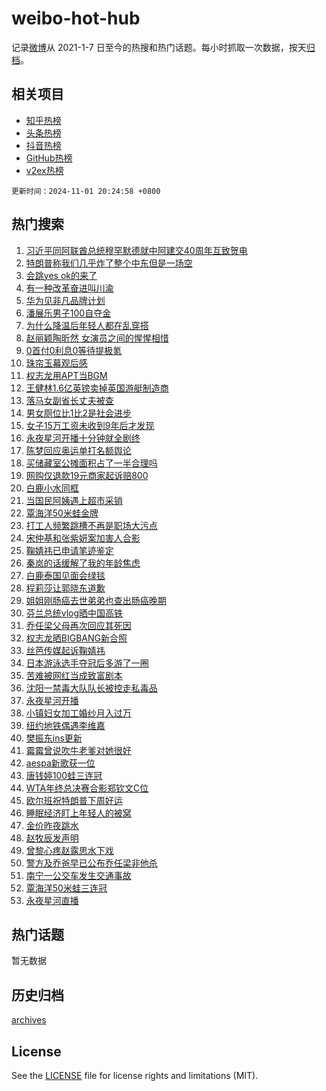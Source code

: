 # weibo-hot-hub

记录[微博](https://www.weibo.com)从 2021-1-7 日至今的热搜和热门话题。每小时抓取一次数据，按天[归档](archives)。

## 相关项目

- [知乎热榜](https://github.com/lonnyzhang423/zhihu-hot-hub)
- [头条热榜](https://github.com/lonnyzhang423/toutiao-hot-hub)
- [抖音热榜](https://github.com/lonnyzhang423/douyin-hot-hub)
- [GitHub热榜](https://github.com/lonnyzhang423/github-hot-hub)
- [v2ex热榜](https://github.com/lonnyzhang423/v2ex-hot-hub)


`更新时间：2024-11-01 20:24:58 +0800`

## 热门搜索

1. [习近平同阿联酋总统穆罕默德就中阿建交40周年互致贺电](https://m.weibo.cn/search?containerid=100103type%3D1%26t%3D10%26q%3D%23%E4%B9%A0%E8%BF%91%E5%B9%B3%E5%90%8C%E9%98%BF%E8%81%94%E9%85%8B%E6%80%BB%E7%BB%9F%E7%A9%86%E7%BD%95%E9%BB%98%E5%BE%B7%E5%B0%B1%E4%B8%AD%E9%98%BF%E5%BB%BA%E4%BA%A440%E5%91%A8%E5%B9%B4%E4%BA%92%E8%87%B4%E8%B4%BA%E7%94%B5%23&stream_entry_id=51&isnewpage=1&extparam=seat%3D1%26filter_type%3Drealtimehot%26stream_entry_id%3D51%26c_type%3D51%26dgr%3D0%26pos%3D0%26q%3D%2523%25E4%25B9%25A0%25E8%25BF%2591%25E5%25B9%25B3%25E5%2590%258C%25E9%2598%25BF%25E8%2581%2594%25E9%2585%258B%25E6%2580%25BB%25E7%25BB%259F%25E7%25A9%2586%25E7%25BD%2595%25E9%25BB%2598%25E5%25BE%25B7%25E5%25B0%25B1%25E4%25B8%25AD%25E9%2598%25BF%25E5%25BB%25BA%25E4%25BA%25A440%25E5%2591%25A8%25E5%25B9%25B4%25E4%25BA%2592%25E8%2587%25B4%25E8%25B4%25BA%25E7%2594%25B5%2523%26cate%3D10103%26display_time%3D1730463897%26pre_seqid%3D17304638977909274293643)
1. [特朗普称我们几乎炸了整个中东但是一场空](https://m.weibo.cn/search?containerid=100103type%3D1%26t%3D10%26q%3D%23%E7%89%B9%E6%9C%97%E6%99%AE%E7%A7%B0%E6%88%91%E4%BB%AC%E5%87%A0%E4%B9%8E%E7%82%B8%E4%BA%86%E6%95%B4%E4%B8%AA%E4%B8%AD%E4%B8%9C%E4%BD%86%E6%98%AF%E4%B8%80%E5%9C%BA%E7%A9%BA%23&stream_entry_id=31&isnewpage=1&extparam=seat%3D1%26filter_type%3Drealtimehot%26c_type%3D31%26band_rank%3D1%26lcate%3D5001%26stream_entry_id%3D31%26cate%3D5001%26dgr%3D0%26pos%3D0%26q%3D%2523%25E7%2589%25B9%25E6%259C%2597%25E6%2599%25AE%25E7%25A7%25B0%25E6%2588%2591%25E4%25BB%25AC%25E5%2587%25A0%25E4%25B9%258E%25E7%2582%25B8%25E4%25BA%2586%25E6%2595%25B4%25E4%25B8%25AA%25E4%25B8%25AD%25E4%25B8%259C%25E4%25BD%2586%25E6%2598%25AF%25E4%25B8%2580%25E5%259C%25BA%25E7%25A9%25BA%2523%26realpos%3D1%26flag%3D1%26display_time%3D1730463897%26pre_seqid%3D17304638977909274293643)
1. [会跳yes ok的来了](https://m.weibo.cn/search?containerid=100103type%3D1%26t%3D10%26q%3D%E4%BC%9A%E8%B7%B3yes+ok%E7%9A%84%E6%9D%A5%E4%BA%86&stream_entry_id=31&isnewpage=1&extparam=seat%3D1%26filter_type%3Drealtimehot%26c_type%3D31%26band_rank%3D2%26lcate%3D5001%26stream_entry_id%3D31%26cate%3D5001%26dgr%3D0%26pos%3D1%26q%3D%25E4%25BC%259A%25E8%25B7%25B3yes%2520ok%25E7%259A%2584%25E6%259D%25A5%25E4%25BA%2586%26realpos%3D2%26flag%3D1%26display_time%3D1730463897%26pre_seqid%3D17304638977909274293643)
1. [有一种改革奋进叫川渝](https://m.weibo.cn/search?containerid=100103type%3D1%26t%3D10%26q%3D%23%E6%9C%89%E4%B8%80%E7%A7%8D%E6%94%B9%E9%9D%A9%E5%A5%8B%E8%BF%9B%E5%8F%AB%E5%B7%9D%E6%B8%9D%23&stream_entry_id=31&isnewpage=1&extparam=seat%3D1%26filter_type%3Drealtimehot%26c_type%3D31%26band_rank%3D3%26lcate%3D5001%26stream_entry_id%3D31%26cate%3D5001%26dgr%3D0%26pos%3D2%26q%3D%2523%25E6%259C%2589%25E4%25B8%2580%25E7%25A7%258D%25E6%2594%25B9%25E9%259D%25A9%25E5%25A5%258B%25E8%25BF%259B%25E5%258F%25AB%25E5%25B7%259D%25E6%25B8%259D%2523%26realpos%3D3%26flag%3D0%26display_time%3D1730463897%26pre_seqid%3D17304638977909274293643)
1. [华为见非凡品牌计划](https://m.weibo.cn/search?containerid=100103type%3D1%26t%3D10%26q%3D%23%E5%8D%8E%E4%B8%BA%E8%A7%81%E9%9D%9E%E5%87%A1%E5%93%81%E7%89%8C%E8%AE%A1%E5%88%92%23&stream_entry_id=31&isnewpage=1&extparam=seat%3D1%26filter_type%3Drealtimehot%26c_type%3D31%26band_rank%3D4%26topic_ad%3D1%26cate%3D5001%26is_ad_pos%3D1%26stream_entry_id%3D31%26dgr%3D0%26adid%3D262702%26pos%3D3%26lcate%3D5001%26q%3D%2523%25E5%258D%258E%25E4%25B8%25BA%25E8%25A7%2581%25E9%259D%259E%25E5%2587%25A1%25E5%2593%2581%25E7%2589%258C%25E8%25AE%25A1%25E5%2588%2592%2523%26display_time%3D1730463897%26pre_seqid%3D17304638977909274293643)
1. [潘展乐男子100自夺金](https://m.weibo.cn/search?containerid=100103type%3D1%26t%3D10%26q%3D%23%E6%BD%98%E5%B1%95%E4%B9%90%E7%94%B7%E5%AD%90100%E8%87%AA%E5%A4%BA%E9%87%91%23&stream_entry_id=31&isnewpage=1&extparam=seat%3D1%26filter_type%3Drealtimehot%26c_type%3D31%26band_rank%3D4%26lcate%3D5001%26stream_entry_id%3D31%26cate%3D5001%26dgr%3D0%26pos%3D4%26q%3D%2523%25E6%25BD%2598%25E5%25B1%2595%25E4%25B9%2590%25E7%2594%25B7%25E5%25AD%2590100%25E8%2587%25AA%25E5%25A4%25BA%25E9%2587%2591%2523%26realpos%3D4%26flag%3D1%26display_time%3D1730463897%26pre_seqid%3D17304638977909274293643)
1. [为什么降温后年轻人都在乱穿搭](https://m.weibo.cn/search?containerid=100103type%3D1%26t%3D10%26q%3D%23%E4%B8%BA%E4%BB%80%E4%B9%88%E9%99%8D%E6%B8%A9%E5%90%8E%E5%B9%B4%E8%BD%BB%E4%BA%BA%E9%83%BD%E5%9C%A8%E4%B9%B1%E7%A9%BF%E6%90%AD%23&stream_entry_id=31&isnewpage=1&extparam=seat%3D1%26filter_type%3Drealtimehot%26c_type%3D31%26band_rank%3D5%26lcate%3D5001%26stream_entry_id%3D31%26cate%3D5001%26dgr%3D0%26pos%3D5%26q%3D%2523%25E4%25B8%25BA%25E4%25BB%2580%25E4%25B9%2588%25E9%2599%258D%25E6%25B8%25A9%25E5%2590%258E%25E5%25B9%25B4%25E8%25BD%25BB%25E4%25BA%25BA%25E9%2583%25BD%25E5%259C%25A8%25E4%25B9%25B1%25E7%25A9%25BF%25E6%2590%25AD%2523%26realpos%3D5%26flag%3D1%26display_time%3D1730463897%26pre_seqid%3D17304638977909274293643)
1. [赵丽颖陶昕然 女演员之间的惺惺相惜](https://m.weibo.cn/search?containerid=100103type%3D1%26t%3D10%26q%3D%E8%B5%B5%E4%B8%BD%E9%A2%96%E9%99%B6%E6%98%95%E7%84%B6+%E5%A5%B3%E6%BC%94%E5%91%98%E4%B9%8B%E9%97%B4%E7%9A%84%E6%83%BA%E6%83%BA%E7%9B%B8%E6%83%9C&stream_entry_id=31&isnewpage=1&extparam=seat%3D1%26filter_type%3Drealtimehot%26c_type%3D31%26band_rank%3D6%26lcate%3D5001%26stream_entry_id%3D31%26cate%3D5001%26dgr%3D0%26pos%3D6%26q%3D%25E8%25B5%25B5%25E4%25B8%25BD%25E9%25A2%2596%25E9%2599%25B6%25E6%2598%2595%25E7%2584%25B6%2520%25E5%25A5%25B3%25E6%25BC%2594%25E5%2591%2598%25E4%25B9%258B%25E9%2597%25B4%25E7%259A%2584%25E6%2583%25BA%25E6%2583%25BA%25E7%259B%25B8%25E6%2583%259C%26realpos%3D6%26flag%3D1%26display_time%3D1730463897%26pre_seqid%3D17304638977909274293643)
1. [0首付0利息0等待提极氪](https://m.weibo.cn/search?containerid=100103type%3D1%26t%3D10%26q%3D%230%E9%A6%96%E4%BB%980%E5%88%A9%E6%81%AF0%E7%AD%89%E5%BE%85%E6%8F%90%E6%9E%81%E6%B0%AA%23&stream_entry_id=31&isnewpage=1&extparam=seat%3D1%26filter_type%3Drealtimehot%26c_type%3D31%26band_rank%3D7%26topic_ad%3D1%26cate%3D5001%26is_ad_pos%3D1%26stream_entry_id%3D31%26dgr%3D0%26adid%3D262808%26pos%3D7%26lcate%3D5001%26q%3D%25230%25E9%25A6%2596%25E4%25BB%25980%25E5%2588%25A9%25E6%2581%25AF0%25E7%25AD%2589%25E5%25BE%2585%25E6%258F%2590%25E6%259E%2581%25E6%25B0%25AA%2523%26display_time%3D1730463897%26pre_seqid%3D17304638977909274293643)
1. [珠帘玉幕观后感](https://m.weibo.cn/search?containerid=100103type%3D1%26t%3D10%26q%3D%E7%8F%A0%E5%B8%98%E7%8E%89%E5%B9%95%E8%A7%82%E5%90%8E%E6%84%9F&stream_entry_id=31&isnewpage=1&extparam=seat%3D1%26filter_type%3Drealtimehot%26c_type%3D31%26band_rank%3D7%26lcate%3D5001%26stream_entry_id%3D31%26cate%3D5001%26dgr%3D0%26pos%3D8%26q%3D%25E7%258F%25A0%25E5%25B8%2598%25E7%258E%2589%25E5%25B9%2595%25E8%25A7%2582%25E5%2590%258E%25E6%2584%259F%26realpos%3D7%26flag%3D1%26display_time%3D1730463897%26pre_seqid%3D17304638977909274293643)
1. [权志龙用APT当BGM](https://m.weibo.cn/search?containerid=100103type%3D1%26t%3D10%26q%3D%23%E6%9D%83%E5%BF%97%E9%BE%99%E7%94%A8APT%E5%BD%93BGM%23&stream_entry_id=31&isnewpage=1&extparam=seat%3D1%26filter_type%3Drealtimehot%26c_type%3D31%26band_rank%3D8%26lcate%3D5001%26stream_entry_id%3D31%26cate%3D5001%26dgr%3D0%26pos%3D9%26q%3D%2523%25E6%259D%2583%25E5%25BF%2597%25E9%25BE%2599%25E7%2594%25A8APT%25E5%25BD%2593BGM%2523%26realpos%3D8%26flag%3D1%26display_time%3D1730463897%26pre_seqid%3D17304638977909274293643)
1. [王健林1.6亿英镑卖掉英国游艇制造商](https://m.weibo.cn/search?containerid=100103type%3D1%26t%3D10%26q%3D%23%E7%8E%8B%E5%81%A5%E6%9E%971.6%E4%BA%BF%E8%8B%B1%E9%95%91%E5%8D%96%E6%8E%89%E8%8B%B1%E5%9B%BD%E6%B8%B8%E8%89%87%E5%88%B6%E9%80%A0%E5%95%86%23&stream_entry_id=31&isnewpage=1&extparam=seat%3D1%26filter_type%3Drealtimehot%26c_type%3D31%26band_rank%3D9%26lcate%3D5001%26stream_entry_id%3D31%26cate%3D5001%26dgr%3D0%26pos%3D10%26q%3D%2523%25E7%258E%258B%25E5%2581%25A5%25E6%259E%25971.6%25E4%25BA%25BF%25E8%258B%25B1%25E9%2595%2591%25E5%258D%2596%25E6%258E%2589%25E8%258B%25B1%25E5%259B%25BD%25E6%25B8%25B8%25E8%2589%2587%25E5%2588%25B6%25E9%2580%25A0%25E5%2595%2586%2523%26realpos%3D9%26flag%3D2%26display_time%3D1730463897%26pre_seqid%3D17304638977909274293643)
1. [落马女副省长丈夫被查](https://m.weibo.cn/search?containerid=100103type%3D1%26t%3D10%26q%3D%23%E8%90%BD%E9%A9%AC%E5%A5%B3%E5%89%AF%E7%9C%81%E9%95%BF%E4%B8%88%E5%A4%AB%E8%A2%AB%E6%9F%A5%23&stream_entry_id=31&isnewpage=1&extparam=seat%3D1%26filter_type%3Drealtimehot%26c_type%3D31%26band_rank%3D10%26lcate%3D5001%26stream_entry_id%3D31%26cate%3D5001%26dgr%3D0%26pos%3D11%26q%3D%2523%25E8%2590%25BD%25E9%25A9%25AC%25E5%25A5%25B3%25E5%2589%25AF%25E7%259C%2581%25E9%2595%25BF%25E4%25B8%2588%25E5%25A4%25AB%25E8%25A2%25AB%25E6%259F%25A5%2523%26realpos%3D10%26flag%3D1%26display_time%3D1730463897%26pre_seqid%3D17304638977909274293643)
1. [男女厕位比1比2是社会进步](https://m.weibo.cn/search?containerid=100103type%3D1%26t%3D10%26q%3D%23%E7%94%B7%E5%A5%B3%E5%8E%95%E4%BD%8D%E6%AF%941%E6%AF%942%E6%98%AF%E7%A4%BE%E4%BC%9A%E8%BF%9B%E6%AD%A5%23&stream_entry_id=31&isnewpage=1&extparam=seat%3D1%26filter_type%3Drealtimehot%26c_type%3D31%26band_rank%3D11%26lcate%3D5001%26stream_entry_id%3D31%26cate%3D5001%26dgr%3D0%26pos%3D12%26q%3D%2523%25E7%2594%25B7%25E5%25A5%25B3%25E5%258E%2595%25E4%25BD%258D%25E6%25AF%25941%25E6%25AF%25942%25E6%2598%25AF%25E7%25A4%25BE%25E4%25BC%259A%25E8%25BF%259B%25E6%25AD%25A5%2523%26realpos%3D11%26flag%3D0%26display_time%3D1730463897%26pre_seqid%3D17304638977909274293643)
1. [女子15万工资未收到9年后才发现](https://m.weibo.cn/search?containerid=100103type%3D1%26t%3D10%26q%3D%23%E5%A5%B3%E5%AD%9015%E4%B8%87%E5%B7%A5%E8%B5%84%E6%9C%AA%E6%94%B6%E5%88%B09%E5%B9%B4%E5%90%8E%E6%89%8D%E5%8F%91%E7%8E%B0%23&stream_entry_id=31&isnewpage=1&extparam=seat%3D1%26filter_type%3Drealtimehot%26c_type%3D31%26band_rank%3D12%26lcate%3D5001%26stream_entry_id%3D31%26cate%3D5001%26dgr%3D0%26pos%3D13%26q%3D%2523%25E5%25A5%25B3%25E5%25AD%259015%25E4%25B8%2587%25E5%25B7%25A5%25E8%25B5%2584%25E6%259C%25AA%25E6%2594%25B6%25E5%2588%25B09%25E5%25B9%25B4%25E5%2590%258E%25E6%2589%258D%25E5%258F%2591%25E7%258E%25B0%2523%26realpos%3D12%26flag%3D0%26display_time%3D1730463897%26pre_seqid%3D17304638977909274293643)
1. [永夜星河开播十分钟就全剧终](https://m.weibo.cn/search?containerid=100103type%3D1%26t%3D10%26q%3D%E6%B0%B8%E5%A4%9C%E6%98%9F%E6%B2%B3%E5%BC%80%E6%92%AD%E5%8D%81%E5%88%86%E9%92%9F%E5%B0%B1%E5%85%A8%E5%89%A7%E7%BB%88&stream_entry_id=31&isnewpage=1&extparam=seat%3D1%26filter_type%3Drealtimehot%26c_type%3D31%26band_rank%3D13%26lcate%3D5001%26stream_entry_id%3D31%26cate%3D5001%26dgr%3D0%26pos%3D14%26q%3D%25E6%25B0%25B8%25E5%25A4%259C%25E6%2598%259F%25E6%25B2%25B3%25E5%25BC%2580%25E6%2592%25AD%25E5%258D%2581%25E5%2588%2586%25E9%2592%259F%25E5%25B0%25B1%25E5%2585%25A8%25E5%2589%25A7%25E7%25BB%2588%26realpos%3D13%26flag%3D0%26display_time%3D1730463897%26pre_seqid%3D17304638977909274293643)
1. [陈梦回应奥运单打名额舆论](https://m.weibo.cn/search?containerid=100103type%3D1%26t%3D10%26q%3D%23%E9%99%88%E6%A2%A6%E5%9B%9E%E5%BA%94%E5%A5%A5%E8%BF%90%E5%8D%95%E6%89%93%E5%90%8D%E9%A2%9D%E8%88%86%E8%AE%BA%23&stream_entry_id=31&isnewpage=1&extparam=seat%3D1%26filter_type%3Drealtimehot%26c_type%3D31%26band_rank%3D14%26lcate%3D5001%26stream_entry_id%3D31%26cate%3D5001%26dgr%3D0%26pos%3D15%26q%3D%2523%25E9%2599%2588%25E6%25A2%25A6%25E5%259B%259E%25E5%25BA%2594%25E5%25A5%25A5%25E8%25BF%2590%25E5%258D%2595%25E6%2589%2593%25E5%2590%258D%25E9%25A2%259D%25E8%2588%2586%25E8%25AE%25BA%2523%26realpos%3D14%26flag%3D0%26display_time%3D1730463897%26pre_seqid%3D17304638977909274293643)
1. [买储藏室公摊面积占了一半合理吗](https://m.weibo.cn/search?containerid=100103type%3D1%26t%3D10%26q%3D%23%E4%B9%B0%E5%82%A8%E8%97%8F%E5%AE%A4%E5%85%AC%E6%91%8A%E9%9D%A2%E7%A7%AF%E5%8D%A0%E4%BA%86%E4%B8%80%E5%8D%8A%E5%90%88%E7%90%86%E5%90%97%23&stream_entry_id=31&isnewpage=1&extparam=seat%3D1%26filter_type%3Drealtimehot%26c_type%3D31%26band_rank%3D15%26lcate%3D5001%26stream_entry_id%3D31%26cate%3D5001%26dgr%3D0%26pos%3D16%26q%3D%2523%25E4%25B9%25B0%25E5%2582%25A8%25E8%2597%258F%25E5%25AE%25A4%25E5%2585%25AC%25E6%2591%258A%25E9%259D%25A2%25E7%25A7%25AF%25E5%258D%25A0%25E4%25BA%2586%25E4%25B8%2580%25E5%258D%258A%25E5%2590%2588%25E7%2590%2586%25E5%2590%2597%2523%26realpos%3D15%26flag%3D1%26display_time%3D1730463897%26pre_seqid%3D17304638977909274293643)
1. [网购仅退款19元商家起诉赔800](https://m.weibo.cn/search?containerid=100103type%3D1%26t%3D10%26q%3D%23%E7%BD%91%E8%B4%AD%E4%BB%85%E9%80%80%E6%AC%BE19%E5%85%83%E5%95%86%E5%AE%B6%E8%B5%B7%E8%AF%89%E8%B5%94800%23&stream_entry_id=31&isnewpage=1&extparam=seat%3D1%26filter_type%3Drealtimehot%26c_type%3D31%26band_rank%3D16%26lcate%3D5001%26stream_entry_id%3D31%26cate%3D5001%26dgr%3D0%26pos%3D17%26q%3D%2523%25E7%25BD%2591%25E8%25B4%25AD%25E4%25BB%2585%25E9%2580%2580%25E6%25AC%25BE19%25E5%2585%2583%25E5%2595%2586%25E5%25AE%25B6%25E8%25B5%25B7%25E8%25AF%2589%25E8%25B5%2594800%2523%26realpos%3D16%26flag%3D0%26display_time%3D1730463897%26pre_seqid%3D17304638977909274293643)
1. [白鹿小水同框](https://m.weibo.cn/search?containerid=100103type%3D1%26t%3D10%26q%3D%23%E7%99%BD%E9%B9%BF%E5%B0%8F%E6%B0%B4%E5%90%8C%E6%A1%86%23&stream_entry_id=31&isnewpage=1&extparam=seat%3D1%26filter_type%3Drealtimehot%26c_type%3D31%26band_rank%3D17%26lcate%3D5001%26stream_entry_id%3D31%26cate%3D5001%26dgr%3D0%26pos%3D18%26q%3D%2523%25E7%2599%25BD%25E9%25B9%25BF%25E5%25B0%258F%25E6%25B0%25B4%25E5%2590%258C%25E6%25A1%2586%2523%26realpos%3D17%26flag%3D1%26display_time%3D1730463897%26pre_seqid%3D17304638977909274293643)
1. [当国民阿姨遇上超市采销](https://m.weibo.cn/search?containerid=100103type%3D1%26t%3D10%26q%3D%23%E5%BD%93%E5%9B%BD%E6%B0%91%E9%98%BF%E5%A7%A8%E9%81%87%E4%B8%8A%E8%B6%85%E5%B8%82%E9%87%87%E9%94%80%23&stream_entry_id=31&isnewpage=1&extparam=seat%3D1%26filter_type%3Drealtimehot%26c_type%3D31%26band_rank%3D18%26cate%3D5001%26pos%3D19%26stream_entry_id%3D31%26lcate%3D5001%26dgr%3D0%26adid%3D260952%26q%3D%2523%25E5%25BD%2593%25E5%259B%25BD%25E6%25B0%2591%25E9%2598%25BF%25E5%25A7%25A8%25E9%2581%2587%25E4%25B8%258A%25E8%25B6%2585%25E5%25B8%2582%25E9%2587%2587%25E9%2594%2580%2523%26realpos%3D18%26flag%3D0%26display_time%3D1730463897%26pre_seqid%3D17304638977909274293643)
1. [覃海洋50米蛙金牌](https://m.weibo.cn/search?containerid=100103type%3D1%26t%3D10%26q%3D%23%E8%A6%83%E6%B5%B7%E6%B4%8B50%E7%B1%B3%E8%9B%99%E9%87%91%E7%89%8C%23&stream_entry_id=31&isnewpage=1&extparam=seat%3D1%26filter_type%3Drealtimehot%26c_type%3D31%26band_rank%3D19%26lcate%3D5001%26stream_entry_id%3D31%26cate%3D5001%26dgr%3D0%26pos%3D20%26q%3D%2523%25E8%25A6%2583%25E6%25B5%25B7%25E6%25B4%258B50%25E7%25B1%25B3%25E8%259B%2599%25E9%2587%2591%25E7%2589%258C%2523%26realpos%3D19%26flag%3D1%26display_time%3D1730463897%26pre_seqid%3D17304638977909274293643)
1. [打工人频繁跳槽不再是职场大污点](https://m.weibo.cn/search?containerid=100103type%3D1%26t%3D10%26q%3D%23%E6%89%93%E5%B7%A5%E4%BA%BA%E9%A2%91%E7%B9%81%E8%B7%B3%E6%A7%BD%E4%B8%8D%E5%86%8D%E6%98%AF%E8%81%8C%E5%9C%BA%E5%A4%A7%E6%B1%A1%E7%82%B9%23&stream_entry_id=31&isnewpage=1&extparam=seat%3D1%26filter_type%3Drealtimehot%26c_type%3D31%26band_rank%3D20%26lcate%3D5001%26stream_entry_id%3D31%26cate%3D5001%26dgr%3D0%26pos%3D21%26q%3D%2523%25E6%2589%2593%25E5%25B7%25A5%25E4%25BA%25BA%25E9%25A2%2591%25E7%25B9%2581%25E8%25B7%25B3%25E6%25A7%25BD%25E4%25B8%258D%25E5%2586%258D%25E6%2598%25AF%25E8%2581%258C%25E5%259C%25BA%25E5%25A4%25A7%25E6%25B1%25A1%25E7%2582%25B9%2523%26realpos%3D20%26flag%3D1%26display_time%3D1730463897%26pre_seqid%3D17304638977909274293643)
1. [宋仲基和张紫妍案加害人合影](https://m.weibo.cn/search?containerid=100103type%3D1%26t%3D10%26q%3D%23%E5%AE%8B%E4%BB%B2%E5%9F%BA%E5%92%8C%E5%BC%A0%E7%B4%AB%E5%A6%8D%E6%A1%88%E5%8A%A0%E5%AE%B3%E4%BA%BA%E5%90%88%E5%BD%B1%23&stream_entry_id=31&isnewpage=1&extparam=seat%3D1%26filter_type%3Drealtimehot%26c_type%3D31%26band_rank%3D21%26lcate%3D5001%26stream_entry_id%3D31%26cate%3D5001%26dgr%3D0%26pos%3D22%26q%3D%2523%25E5%25AE%258B%25E4%25BB%25B2%25E5%259F%25BA%25E5%2592%258C%25E5%25BC%25A0%25E7%25B4%25AB%25E5%25A6%258D%25E6%25A1%2588%25E5%258A%25A0%25E5%25AE%25B3%25E4%25BA%25BA%25E5%2590%2588%25E5%25BD%25B1%2523%26realpos%3D21%26flag%3D2%26display_time%3D1730463897%26pre_seqid%3D17304638977909274293643)
1. [鞠婧祎已申请笔迹鉴定](https://m.weibo.cn/search?containerid=100103type%3D1%26t%3D10%26q%3D%23%E9%9E%A0%E5%A9%A7%E7%A5%8E%E5%B7%B2%E7%94%B3%E8%AF%B7%E7%AC%94%E8%BF%B9%E9%89%B4%E5%AE%9A%23&stream_entry_id=31&isnewpage=1&extparam=seat%3D1%26filter_type%3Drealtimehot%26c_type%3D31%26band_rank%3D22%26lcate%3D5001%26stream_entry_id%3D31%26cate%3D5001%26dgr%3D0%26pos%3D23%26q%3D%2523%25E9%259E%25A0%25E5%25A9%25A7%25E7%25A5%258E%25E5%25B7%25B2%25E7%2594%25B3%25E8%25AF%25B7%25E7%25AC%2594%25E8%25BF%25B9%25E9%2589%25B4%25E5%25AE%259A%2523%26realpos%3D22%26flag%3D2%26display_time%3D1730463897%26pre_seqid%3D17304638977909274293643)
1. [秦岚的话缓解了我的年龄焦虑](https://m.weibo.cn/search?containerid=100103type%3D1%26t%3D10%26q%3D%E7%A7%A6%E5%B2%9A%E7%9A%84%E8%AF%9D%E7%BC%93%E8%A7%A3%E4%BA%86%E6%88%91%E7%9A%84%E5%B9%B4%E9%BE%84%E7%84%A6%E8%99%91&stream_entry_id=31&isnewpage=1&extparam=seat%3D1%26filter_type%3Drealtimehot%26c_type%3D31%26band_rank%3D23%26lcate%3D5001%26stream_entry_id%3D31%26cate%3D5001%26dgr%3D0%26pos%3D24%26q%3D%25E7%25A7%25A6%25E5%25B2%259A%25E7%259A%2584%25E8%25AF%259D%25E7%25BC%2593%25E8%25A7%25A3%25E4%25BA%2586%25E6%2588%2591%25E7%259A%2584%25E5%25B9%25B4%25E9%25BE%2584%25E7%2584%25A6%25E8%2599%2591%26realpos%3D23%26flag%3D1%26display_time%3D1730463897%26pre_seqid%3D17304638977909274293643)
1. [白鹿泰国见面会绿毯](https://m.weibo.cn/search?containerid=100103type%3D1%26t%3D10%26q%3D%E7%99%BD%E9%B9%BF%E6%B3%B0%E5%9B%BD%E8%A7%81%E9%9D%A2%E4%BC%9A%E7%BB%BF%E6%AF%AF&stream_entry_id=31&isnewpage=1&extparam=seat%3D1%26filter_type%3Drealtimehot%26c_type%3D31%26band_rank%3D24%26lcate%3D5001%26stream_entry_id%3D31%26cate%3D5001%26dgr%3D0%26pos%3D25%26q%3D%25E7%2599%25BD%25E9%25B9%25BF%25E6%25B3%25B0%25E5%259B%25BD%25E8%25A7%2581%25E9%259D%25A2%25E4%25BC%259A%25E7%25BB%25BF%25E6%25AF%25AF%26realpos%3D24%26flag%3D2%26display_time%3D1730463897%26pre_seqid%3D17304638977909274293643)
1. [程莉莎让郭晓东道歉](https://m.weibo.cn/search?containerid=100103type%3D1%26t%3D10%26q%3D%23%E7%A8%8B%E8%8E%89%E8%8E%8E%E8%AE%A9%E9%83%AD%E6%99%93%E4%B8%9C%E9%81%93%E6%AD%89%23&stream_entry_id=31&isnewpage=1&extparam=seat%3D1%26filter_type%3Drealtimehot%26c_type%3D31%26band_rank%3D25%26lcate%3D5001%26stream_entry_id%3D31%26cate%3D5001%26dgr%3D0%26pos%3D26%26q%3D%2523%25E7%25A8%258B%25E8%258E%2589%25E8%258E%258E%25E8%25AE%25A9%25E9%2583%25AD%25E6%2599%2593%25E4%25B8%259C%25E9%2581%2593%25E6%25AD%2589%2523%26realpos%3D25%26flag%3D2%26display_time%3D1730463897%26pre_seqid%3D17304638977909274293643)
1. [姐姐刚肠癌去世弟弟也查出肠癌晚期](https://m.weibo.cn/search?containerid=100103type%3D1%26t%3D10%26q%3D%23%E5%A7%90%E5%A7%90%E5%88%9A%E8%82%A0%E7%99%8C%E5%8E%BB%E4%B8%96%E5%BC%9F%E5%BC%9F%E4%B9%9F%E6%9F%A5%E5%87%BA%E8%82%A0%E7%99%8C%E6%99%9A%E6%9C%9F%23&stream_entry_id=31&isnewpage=1&extparam=seat%3D1%26filter_type%3Drealtimehot%26c_type%3D31%26band_rank%3D26%26lcate%3D5001%26stream_entry_id%3D31%26cate%3D5001%26dgr%3D0%26pos%3D27%26q%3D%2523%25E5%25A7%2590%25E5%25A7%2590%25E5%2588%259A%25E8%2582%25A0%25E7%2599%258C%25E5%258E%25BB%25E4%25B8%2596%25E5%25BC%259F%25E5%25BC%259F%25E4%25B9%259F%25E6%259F%25A5%25E5%2587%25BA%25E8%2582%25A0%25E7%2599%258C%25E6%2599%259A%25E6%259C%259F%2523%26realpos%3D26%26flag%3D0%26display_time%3D1730463897%26pre_seqid%3D17304638977909274293643)
1. [芬兰总统vlog晒中国高铁](https://m.weibo.cn/search?containerid=100103type%3D1%26t%3D10%26q%3D%23%E8%8A%AC%E5%85%B0%E6%80%BB%E7%BB%9Fvlog%E6%99%92%E4%B8%AD%E5%9B%BD%E9%AB%98%E9%93%81%23&stream_entry_id=31&isnewpage=1&extparam=seat%3D1%26filter_type%3Drealtimehot%26c_type%3D31%26band_rank%3D27%26lcate%3D5001%26stream_entry_id%3D31%26cate%3D5001%26dgr%3D0%26pos%3D28%26q%3D%2523%25E8%258A%25AC%25E5%2585%25B0%25E6%2580%25BB%25E7%25BB%259Fvlog%25E6%2599%2592%25E4%25B8%25AD%25E5%259B%25BD%25E9%25AB%2598%25E9%2593%2581%2523%26realpos%3D27%26flag%3D1%26display_time%3D1730463897%26pre_seqid%3D17304638977909274293643)
1. [乔任梁父母再次回应其死因](https://m.weibo.cn/search?containerid=100103type%3D1%26t%3D10%26q%3D%23%E4%B9%94%E4%BB%BB%E6%A2%81%E7%88%B6%E6%AF%8D%E5%86%8D%E6%AC%A1%E5%9B%9E%E5%BA%94%E5%85%B6%E6%AD%BB%E5%9B%A0%23&stream_entry_id=31&isnewpage=1&extparam=seat%3D1%26filter_type%3Drealtimehot%26c_type%3D31%26band_rank%3D28%26lcate%3D5001%26stream_entry_id%3D31%26cate%3D5001%26dgr%3D0%26pos%3D29%26q%3D%2523%25E4%25B9%2594%25E4%25BB%25BB%25E6%25A2%2581%25E7%2588%25B6%25E6%25AF%258D%25E5%2586%258D%25E6%25AC%25A1%25E5%259B%259E%25E5%25BA%2594%25E5%2585%25B6%25E6%25AD%25BB%25E5%259B%25A0%2523%26realpos%3D28%26flag%3D0%26display_time%3D1730463897%26pre_seqid%3D17304638977909274293643)
1. [权志龙晒BIGBANG新合照](https://m.weibo.cn/search?containerid=100103type%3D1%26t%3D10%26q%3D%23%E6%9D%83%E5%BF%97%E9%BE%99%E6%99%92BIGBANG%E6%96%B0%E5%90%88%E7%85%A7%23&stream_entry_id=31&isnewpage=1&extparam=seat%3D1%26filter_type%3Drealtimehot%26c_type%3D31%26band_rank%3D29%26lcate%3D5001%26stream_entry_id%3D31%26cate%3D5001%26dgr%3D0%26pos%3D30%26q%3D%2523%25E6%259D%2583%25E5%25BF%2597%25E9%25BE%2599%25E6%2599%2592BIGBANG%25E6%2596%25B0%25E5%2590%2588%25E7%2585%25A7%2523%26realpos%3D29%26flag%3D1%26display_time%3D1730463897%26pre_seqid%3D17304638977909274293643)
1. [丝芭传媒起诉鞠婧祎](https://m.weibo.cn/search?containerid=100103type%3D1%26t%3D10%26q%3D%23%E4%B8%9D%E8%8A%AD%E4%BC%A0%E5%AA%92%E8%B5%B7%E8%AF%89%E9%9E%A0%E5%A9%A7%E7%A5%8E%23&stream_entry_id=31&isnewpage=1&extparam=seat%3D1%26filter_type%3Drealtimehot%26c_type%3D31%26band_rank%3D30%26lcate%3D5001%26stream_entry_id%3D31%26cate%3D5001%26dgr%3D0%26pos%3D31%26q%3D%2523%25E4%25B8%259D%25E8%258A%25AD%25E4%25BC%25A0%25E5%25AA%2592%25E8%25B5%25B7%25E8%25AF%2589%25E9%259E%25A0%25E5%25A9%25A7%25E7%25A5%258E%2523%26realpos%3D30%26flag%3D0%26display_time%3D1730463897%26pre_seqid%3D17304638977909274293643)
1. [日本游泳选手夺冠后多游了一圈](https://m.weibo.cn/search?containerid=100103type%3D1%26t%3D10%26q%3D%23%E6%97%A5%E6%9C%AC%E6%B8%B8%E6%B3%B3%E9%80%89%E6%89%8B%E5%A4%BA%E5%86%A0%E5%90%8E%E5%A4%9A%E6%B8%B8%E4%BA%86%E4%B8%80%E5%9C%88%23&stream_entry_id=31&isnewpage=1&extparam=seat%3D1%26filter_type%3Drealtimehot%26c_type%3D31%26band_rank%3D31%26lcate%3D5001%26stream_entry_id%3D31%26cate%3D5001%26dgr%3D0%26pos%3D32%26q%3D%2523%25E6%2597%25A5%25E6%259C%25AC%25E6%25B8%25B8%25E6%25B3%25B3%25E9%2580%2589%25E6%2589%258B%25E5%25A4%25BA%25E5%2586%25A0%25E5%2590%258E%25E5%25A4%259A%25E6%25B8%25B8%25E4%25BA%2586%25E4%25B8%2580%25E5%259C%2588%2523%26realpos%3D31%26flag%3D1%26display_time%3D1730463897%26pre_seqid%3D17304638977909274293643)
1. [苦难被网红当成致富剧本](https://m.weibo.cn/search?containerid=100103type%3D1%26t%3D10%26q%3D%23%E8%8B%A6%E9%9A%BE%E8%A2%AB%E7%BD%91%E7%BA%A2%E5%BD%93%E6%88%90%E8%87%B4%E5%AF%8C%E5%89%A7%E6%9C%AC%23&stream_entry_id=31&isnewpage=1&extparam=seat%3D1%26filter_type%3Drealtimehot%26c_type%3D31%26band_rank%3D32%26lcate%3D5001%26stream_entry_id%3D31%26cate%3D5001%26dgr%3D0%26pos%3D33%26q%3D%2523%25E8%258B%25A6%25E9%259A%25BE%25E8%25A2%25AB%25E7%25BD%2591%25E7%25BA%25A2%25E5%25BD%2593%25E6%2588%2590%25E8%2587%25B4%25E5%25AF%258C%25E5%2589%25A7%25E6%259C%25AC%2523%26realpos%3D32%26flag%3D0%26display_time%3D1730463897%26pre_seqid%3D17304638977909274293643)
1. [沈阳一禁毒大队队长被控走私毒品](https://m.weibo.cn/search?containerid=100103type%3D1%26t%3D10%26q%3D%23%E6%B2%88%E9%98%B3%E4%B8%80%E7%A6%81%E6%AF%92%E5%A4%A7%E9%98%9F%E9%98%9F%E9%95%BF%E8%A2%AB%E6%8E%A7%E8%B5%B0%E7%A7%81%E6%AF%92%E5%93%81%23&stream_entry_id=31&isnewpage=1&extparam=seat%3D1%26filter_type%3Drealtimehot%26c_type%3D31%26band_rank%3D33%26lcate%3D5001%26stream_entry_id%3D31%26cate%3D5001%26dgr%3D0%26pos%3D34%26q%3D%2523%25E6%25B2%2588%25E9%2598%25B3%25E4%25B8%2580%25E7%25A6%2581%25E6%25AF%2592%25E5%25A4%25A7%25E9%2598%259F%25E9%2598%259F%25E9%2595%25BF%25E8%25A2%25AB%25E6%258E%25A7%25E8%25B5%25B0%25E7%25A7%2581%25E6%25AF%2592%25E5%2593%2581%2523%26realpos%3D33%26flag%3D0%26display_time%3D1730463897%26pre_seqid%3D17304638977909274293643)
1. [永夜星河开播](https://m.weibo.cn/search?containerid=100103type%3D1%26t%3D10%26q%3D%23%E6%B0%B8%E5%A4%9C%E6%98%9F%E6%B2%B3%E5%BC%80%E6%92%AD%23&stream_entry_id=31&isnewpage=1&extparam=seat%3D1%26filter_type%3Drealtimehot%26c_type%3D31%26band_rank%3D34%26lcate%3D5001%26stream_entry_id%3D31%26cate%3D5001%26dgr%3D0%26pos%3D35%26q%3D%2523%25E6%25B0%25B8%25E5%25A4%259C%25E6%2598%259F%25E6%25B2%25B3%25E5%25BC%2580%25E6%2592%25AD%2523%26realpos%3D34%26flag%3D0%26display_time%3D1730463897%26pre_seqid%3D17304638977909274293643)
1. [小镇妇女加工婚纱月入过万](https://m.weibo.cn/search?containerid=100103type%3D1%26t%3D10%26q%3D%23%E5%B0%8F%E9%95%87%E5%A6%87%E5%A5%B3%E5%8A%A0%E5%B7%A5%E5%A9%9A%E7%BA%B1%E6%9C%88%E5%85%A5%E8%BF%87%E4%B8%87%23&stream_entry_id=31&isnewpage=1&extparam=seat%3D1%26filter_type%3Drealtimehot%26c_type%3D31%26band_rank%3D35%26lcate%3D5001%26stream_entry_id%3D31%26cate%3D5001%26dgr%3D0%26pos%3D36%26q%3D%2523%25E5%25B0%258F%25E9%2595%2587%25E5%25A6%2587%25E5%25A5%25B3%25E5%258A%25A0%25E5%25B7%25A5%25E5%25A9%259A%25E7%25BA%25B1%25E6%259C%2588%25E5%2585%25A5%25E8%25BF%2587%25E4%25B8%2587%2523%26realpos%3D35%26flag%3D1%26display_time%3D1730463897%26pre_seqid%3D17304638977909274293643)
1. [纽约地铁偶遇李维嘉](https://m.weibo.cn/search?containerid=100103type%3D1%26t%3D10%26q%3D%23%E7%BA%BD%E7%BA%A6%E5%9C%B0%E9%93%81%E5%81%B6%E9%81%87%E6%9D%8E%E7%BB%B4%E5%98%89%23&stream_entry_id=31&isnewpage=1&extparam=seat%3D1%26filter_type%3Drealtimehot%26c_type%3D31%26band_rank%3D36%26lcate%3D5001%26stream_entry_id%3D31%26cate%3D5001%26dgr%3D0%26pos%3D37%26q%3D%2523%25E7%25BA%25BD%25E7%25BA%25A6%25E5%259C%25B0%25E9%2593%2581%25E5%2581%25B6%25E9%2581%2587%25E6%259D%258E%25E7%25BB%25B4%25E5%2598%2589%2523%26realpos%3D36%26flag%3D1%26display_time%3D1730463897%26pre_seqid%3D17304638977909274293643)
1. [樊振东ins更新](https://m.weibo.cn/search?containerid=100103type%3D1%26t%3D10%26q%3D%E6%A8%8A%E6%8C%AF%E4%B8%9Cins%E6%9B%B4%E6%96%B0&stream_entry_id=31&isnewpage=1&extparam=seat%3D1%26filter_type%3Drealtimehot%26c_type%3D31%26band_rank%3D37%26lcate%3D5001%26stream_entry_id%3D31%26cate%3D5001%26dgr%3D0%26pos%3D38%26q%3D%25E6%25A8%258A%25E6%258C%25AF%25E4%25B8%259Cins%25E6%259B%25B4%25E6%2596%25B0%26realpos%3D37%26flag%3D1%26display_time%3D1730463897%26pre_seqid%3D17304638977909274293643)
1. [霉霉曾说吹牛老爹对她很好](https://m.weibo.cn/search?containerid=100103type%3D1%26t%3D10%26q%3D%23%E9%9C%89%E9%9C%89%E6%9B%BE%E8%AF%B4%E5%90%B9%E7%89%9B%E8%80%81%E7%88%B9%E5%AF%B9%E5%A5%B9%E5%BE%88%E5%A5%BD%23&stream_entry_id=31&isnewpage=1&extparam=seat%3D1%26filter_type%3Drealtimehot%26c_type%3D31%26band_rank%3D38%26lcate%3D5001%26stream_entry_id%3D31%26cate%3D5001%26dgr%3D0%26pos%3D39%26q%3D%2523%25E9%259C%2589%25E9%259C%2589%25E6%259B%25BE%25E8%25AF%25B4%25E5%2590%25B9%25E7%2589%259B%25E8%2580%2581%25E7%2588%25B9%25E5%25AF%25B9%25E5%25A5%25B9%25E5%25BE%2588%25E5%25A5%25BD%2523%26realpos%3D38%26flag%3D0%26display_time%3D1730463897%26pre_seqid%3D17304638977909274293643)
1. [aespa新歌获一位](https://m.weibo.cn/search?containerid=100103type%3D1%26t%3D10%26q%3D%23aespa%E6%96%B0%E6%AD%8C%E8%8E%B7%E4%B8%80%E4%BD%8D%23&stream_entry_id=31&isnewpage=1&extparam=seat%3D1%26filter_type%3Drealtimehot%26c_type%3D31%26band_rank%3D39%26lcate%3D5001%26stream_entry_id%3D31%26cate%3D5001%26dgr%3D0%26pos%3D40%26q%3D%2523aespa%25E6%2596%25B0%25E6%25AD%258C%25E8%258E%25B7%25E4%25B8%2580%25E4%25BD%258D%2523%26realpos%3D39%26flag%3D1%26display_time%3D1730463897%26pre_seqid%3D17304638977909274293643)
1. [唐钱婷100蛙三连冠](https://m.weibo.cn/search?containerid=100103type%3D1%26t%3D10%26q%3D%23%E5%94%90%E9%92%B1%E5%A9%B7100%E8%9B%99%E4%B8%89%E8%BF%9E%E5%86%A0%23&stream_entry_id=31&isnewpage=1&extparam=seat%3D1%26filter_type%3Drealtimehot%26c_type%3D31%26band_rank%3D40%26lcate%3D5001%26stream_entry_id%3D31%26cate%3D5001%26dgr%3D0%26pos%3D41%26q%3D%2523%25E5%2594%2590%25E9%2592%25B1%25E5%25A9%25B7100%25E8%259B%2599%25E4%25B8%2589%25E8%25BF%259E%25E5%2586%25A0%2523%26realpos%3D40%26flag%3D1%26display_time%3D1730463897%26pre_seqid%3D17304638977909274293643)
1. [WTA年终总决赛合影郑钦文C位](https://m.weibo.cn/search?containerid=100103type%3D1%26t%3D10%26q%3D%23WTA%E5%B9%B4%E7%BB%88%E6%80%BB%E5%86%B3%E8%B5%9B%E5%90%88%E5%BD%B1%E9%83%91%E9%92%A6%E6%96%87C%E4%BD%8D%23&stream_entry_id=31&isnewpage=1&extparam=seat%3D1%26filter_type%3Drealtimehot%26c_type%3D31%26band_rank%3D41%26lcate%3D5001%26stream_entry_id%3D31%26cate%3D5001%26dgr%3D0%26pos%3D42%26q%3D%2523WTA%25E5%25B9%25B4%25E7%25BB%2588%25E6%2580%25BB%25E5%2586%25B3%25E8%25B5%259B%25E5%2590%2588%25E5%25BD%25B1%25E9%2583%2591%25E9%2592%25A6%25E6%2596%2587C%25E4%25BD%258D%2523%26realpos%3D41%26flag%3D1%26display_time%3D1730463897%26pre_seqid%3D17304638977909274293643)
1. [欧尔班祝特朗普下周好运](https://m.weibo.cn/search?containerid=100103type%3D1%26t%3D10%26q%3D%23%E6%AC%A7%E5%B0%94%E7%8F%AD%E7%A5%9D%E7%89%B9%E6%9C%97%E6%99%AE%E4%B8%8B%E5%91%A8%E5%A5%BD%E8%BF%90%23&stream_entry_id=31&isnewpage=1&extparam=seat%3D1%26filter_type%3Drealtimehot%26c_type%3D31%26band_rank%3D42%26lcate%3D5001%26stream_entry_id%3D31%26cate%3D5001%26dgr%3D0%26pos%3D43%26q%3D%2523%25E6%25AC%25A7%25E5%25B0%2594%25E7%258F%25AD%25E7%25A5%259D%25E7%2589%25B9%25E6%259C%2597%25E6%2599%25AE%25E4%25B8%258B%25E5%2591%25A8%25E5%25A5%25BD%25E8%25BF%2590%2523%26realpos%3D42%26flag%3D0%26display_time%3D1730463897%26pre_seqid%3D17304638977909274293643)
1. [睡眠经济盯上年轻人的被窝](https://m.weibo.cn/search?containerid=100103type%3D1%26t%3D10%26q%3D%23%E7%9D%A1%E7%9C%A0%E7%BB%8F%E6%B5%8E%E7%9B%AF%E4%B8%8A%E5%B9%B4%E8%BD%BB%E4%BA%BA%E7%9A%84%E8%A2%AB%E7%AA%9D%23&stream_entry_id=31&isnewpage=1&extparam=seat%3D1%26filter_type%3Drealtimehot%26c_type%3D31%26band_rank%3D43%26lcate%3D5001%26stream_entry_id%3D31%26cate%3D5001%26dgr%3D0%26pos%3D44%26q%3D%2523%25E7%259D%25A1%25E7%259C%25A0%25E7%25BB%258F%25E6%25B5%258E%25E7%259B%25AF%25E4%25B8%258A%25E5%25B9%25B4%25E8%25BD%25BB%25E4%25BA%25BA%25E7%259A%2584%25E8%25A2%25AB%25E7%25AA%259D%2523%26realpos%3D43%26flag%3D0%26display_time%3D1730463897%26pre_seqid%3D17304638977909274293643)
1. [金价昨夜跳水](https://m.weibo.cn/search?containerid=100103type%3D1%26t%3D10%26q%3D%23%E9%87%91%E4%BB%B7%E6%98%A8%E5%A4%9C%E8%B7%B3%E6%B0%B4%23&stream_entry_id=31&isnewpage=1&extparam=seat%3D1%26filter_type%3Drealtimehot%26c_type%3D31%26band_rank%3D44%26lcate%3D5001%26stream_entry_id%3D31%26cate%3D5001%26dgr%3D0%26pos%3D45%26q%3D%2523%25E9%2587%2591%25E4%25BB%25B7%25E6%2598%25A8%25E5%25A4%259C%25E8%25B7%25B3%25E6%25B0%25B4%2523%26realpos%3D44%26flag%3D0%26display_time%3D1730463897%26pre_seqid%3D17304638977909274293643)
1. [赵牧辰发声明](https://m.weibo.cn/search?containerid=100103type%3D1%26t%3D10%26q%3D%E8%B5%B5%E7%89%A7%E8%BE%B0%E5%8F%91%E5%A3%B0%E6%98%8E&stream_entry_id=31&isnewpage=1&extparam=seat%3D1%26filter_type%3Drealtimehot%26c_type%3D31%26band_rank%3D45%26lcate%3D5001%26stream_entry_id%3D31%26cate%3D5001%26dgr%3D0%26pos%3D46%26q%3D%25E8%25B5%25B5%25E7%2589%25A7%25E8%25BE%25B0%25E5%258F%2591%25E5%25A3%25B0%25E6%2598%258E%26realpos%3D45%26flag%3D0%26display_time%3D1730463897%26pre_seqid%3D17304638977909274293643)
1. [曾黎心疼赵露思水下戏](https://m.weibo.cn/search?containerid=100103type%3D1%26t%3D10%26q%3D%23%E6%9B%BE%E9%BB%8E%E5%BF%83%E7%96%BC%E8%B5%B5%E9%9C%B2%E6%80%9D%E6%B0%B4%E4%B8%8B%E6%88%8F%23&stream_entry_id=31&isnewpage=1&extparam=seat%3D1%26filter_type%3Drealtimehot%26c_type%3D31%26band_rank%3D46%26lcate%3D5001%26stream_entry_id%3D31%26cate%3D5001%26dgr%3D0%26pos%3D47%26q%3D%2523%25E6%259B%25BE%25E9%25BB%258E%25E5%25BF%2583%25E7%2596%25BC%25E8%25B5%25B5%25E9%259C%25B2%25E6%2580%259D%25E6%25B0%25B4%25E4%25B8%258B%25E6%2588%258F%2523%26realpos%3D46%26flag%3D0%26display_time%3D1730463897%26pre_seqid%3D17304638977909274293643)
1. [警方及乔爸早已公布乔任梁非他杀](https://m.weibo.cn/search?containerid=100103type%3D1%26t%3D10%26q%3D%23%E8%AD%A6%E6%96%B9%E5%8F%8A%E4%B9%94%E7%88%B8%E6%97%A9%E5%B7%B2%E5%85%AC%E5%B8%83%E4%B9%94%E4%BB%BB%E6%A2%81%E9%9D%9E%E4%BB%96%E6%9D%80%23&stream_entry_id=31&isnewpage=1&extparam=seat%3D1%26filter_type%3Drealtimehot%26c_type%3D31%26band_rank%3D47%26lcate%3D5001%26stream_entry_id%3D31%26cate%3D5001%26dgr%3D0%26pos%3D48%26q%3D%2523%25E8%25AD%25A6%25E6%2596%25B9%25E5%258F%258A%25E4%25B9%2594%25E7%2588%25B8%25E6%2597%25A9%25E5%25B7%25B2%25E5%2585%25AC%25E5%25B8%2583%25E4%25B9%2594%25E4%25BB%25BB%25E6%25A2%2581%25E9%259D%259E%25E4%25BB%2596%25E6%259D%2580%2523%26realpos%3D47%26flag%3D0%26display_time%3D1730463897%26pre_seqid%3D17304638977909274293643)
1. [南宁一公交车发生交通事故](https://m.weibo.cn/search?containerid=100103type%3D1%26t%3D10%26q%3D%23%E5%8D%97%E5%AE%81%E4%B8%80%E5%85%AC%E4%BA%A4%E8%BD%A6%E5%8F%91%E7%94%9F%E4%BA%A4%E9%80%9A%E4%BA%8B%E6%95%85%23&stream_entry_id=31&isnewpage=1&extparam=seat%3D1%26filter_type%3Drealtimehot%26c_type%3D31%26band_rank%3D48%26lcate%3D5001%26stream_entry_id%3D31%26cate%3D5001%26dgr%3D0%26pos%3D49%26q%3D%2523%25E5%258D%2597%25E5%25AE%2581%25E4%25B8%2580%25E5%2585%25AC%25E4%25BA%25A4%25E8%25BD%25A6%25E5%258F%2591%25E7%2594%259F%25E4%25BA%25A4%25E9%2580%259A%25E4%25BA%258B%25E6%2595%2585%2523%26realpos%3D48%26flag%3D1%26display_time%3D1730463897%26pre_seqid%3D17304638977909274293643)
1. [覃海洋50米蛙三连冠](https://m.weibo.cn/search?containerid=100103type%3D1%26t%3D10%26q%3D%23%E8%A6%83%E6%B5%B7%E6%B4%8B50%E7%B1%B3%E8%9B%99%E4%B8%89%E8%BF%9E%E5%86%A0%23&stream_entry_id=31&isnewpage=1&extparam=seat%3D1%26filter_type%3Drealtimehot%26c_type%3D31%26band_rank%3D49%26lcate%3D5001%26stream_entry_id%3D31%26cate%3D5001%26dgr%3D0%26pos%3D50%26q%3D%2523%25E8%25A6%2583%25E6%25B5%25B7%25E6%25B4%258B50%25E7%25B1%25B3%25E8%259B%2599%25E4%25B8%2589%25E8%25BF%259E%25E5%2586%25A0%2523%26realpos%3D49%26flag%3D1%26display_time%3D1730463897%26pre_seqid%3D17304638977909274293643)
1. [永夜星河直播](https://m.weibo.cn/search?containerid=100103type%3D1%26t%3D10%26q%3D%23%E6%B0%B8%E5%A4%9C%E6%98%9F%E6%B2%B3%E7%9B%B4%E6%92%AD%23&stream_entry_id=31&isnewpage=1&extparam=seat%3D1%26filter_type%3Drealtimehot%26c_type%3D31%26band_rank%3D50%26lcate%3D5001%26stream_entry_id%3D31%26cate%3D5001%26dgr%3D0%26pos%3D51%26q%3D%2523%25E6%25B0%25B8%25E5%25A4%259C%25E6%2598%259F%25E6%25B2%25B3%25E7%259B%25B4%25E6%2592%25AD%2523%26realpos%3D50%26flag%3D0%26display_time%3D1730463897%26pre_seqid%3D17304638977909274293643)

## 热门话题

暂无数据

## 历史归档

[archives](archives)

## License

See the [LICENSE](LICENSE) file for license rights and limitations (MIT).
